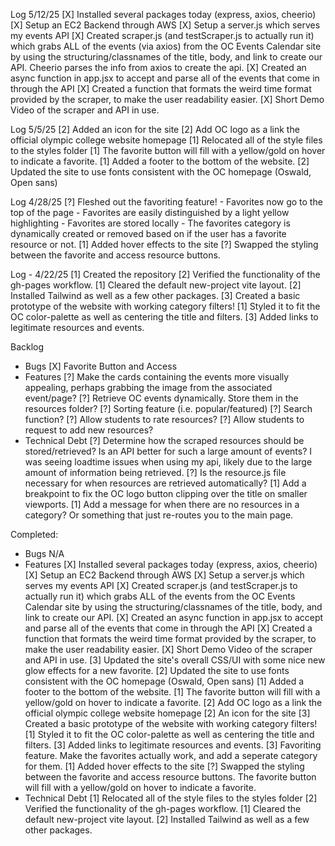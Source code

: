 Log 5/12/25
    [X] Installed several packages today (express, axios, cheerio)
    [X] Setup an EC2 Backend through AWS
    [X] Setup a server.js which serves my events API
    [X] Created scraper.js (and testScraper.js to actually run it) which grabs ALL of the events (via axios) from the OC Events Calendar site by using the structuring/classnames of the title, body, and link to create our API. Cheerio parses the info from axios to create the api.
    [X] Created an async function in app.jsx to accept and parse all of the events that come in through the API
    [X] Created a function that formats the weird time format provided by the scraper, to make the user readability easier.
    [X] Short Demo Video of the scraper and API in use.

Log 5/5/25
    [2] Added an icon for the site
    [2] Add OC logo as a link the official olympic college website homepage
    [1] Relocated all of the style files to the styles folder
    [1] The favorite button will fill with a yellow/gold on hover to indicate a favorite.
    [1] Added a footer to the bottom of the website.
    [2] Updated the site to use fonts consistent with the OC homepage (Oswald, Open sans)

Log 4/28/25
    [?] Fleshed out the favoriting feature!
        - Favorites now go to the top of the page
        - Favorites are easily distinguished by a light yellow highlighting
        - Favorites are stored locally
        - The favorites category is dynamically created or removed based on if the user has a favorite resource or not.
    [1] Added hover effects to the site
    [?] Swapped the styling between the favorite and access resource buttons. 

Log - 4/22/25
    [1] Created the repository
    [2] Verified the functionality of the gh-pages workflow.
    [1] Cleared the default new-project vite layout.
    [2] Installed Tailwind as well as a few other packages.
    [3] Created a basic prototype of the website with working category filters!
    [1] Styled it to fit the OC color-palette as well as centering the title and filters.
    [3] Added links to legitimate resources and events.


Backlog
- Bugs
    [X] Favorite Button and Access
- Features
    [?] Make the cards containing the events more visually appealing, perhaps grabbing the image from the associated event/page?
    [?] Retrieve OC events dynamically. Store them in the resources folder?
    [?] Sorting feature (i.e. popular/featured)
    [?] Search function?
    [?] Allow students to rate resources?
    [?] Allow students to request to add new resources?
- Technical Debt
    [?] Determine how the scraped resources should be stored/retrieved? Is an API better for such a large amount of events? I was seeing loadtime issues when using my api, likely due to the large amount of information being retrieved.
    [?] Is the resource.js file necessary for when resources are retrieved automatically?
    [1] Add a breakpoint to fix the OC logo button clipping over the title on smaller viewports.
    [1] Add a message for when there are no resources in a category? Or something that just re-routes you to the main page.


Completed: 
- Bugs
    N/A
- Features
    [X] Installed several packages today (express, axios, cheerio)
    [X] Setup an EC2 Backend through AWS
    [X] Setup a server.js which serves my events API
    [X] Created scraper.js (and testScraper.js to actually run it) which grabs ALL of the events from the OC Events Calendar site by using the structuring/classnames of the title, body, and link to create our API.
    [X] Created an async function in app.jsx to accept and parse all of the events that come in through the API
    [X] Created a function that formats the weird time format provided by the scraper, to make the user readability easier.
    [X] Short Demo Video of the scraper and API in use.
    [3] Updated the site's overall CSS/UI with some nice new glow effects for a new favorite.
    [2] Updated the site to use fonts consistent with the OC homepage (Oswald, Open sans)
    [1] Added a footer to the bottom of the website.
    [1] The favorite button will fill with a yellow/gold on hover to indicate a favorite.
    [2] Add OC logo as a link the official olympic college website homepage
    [2] An icon for the site
    [3] Created a basic prototype of the website with working category filters!
    [1] Styled it to fit the OC color-palette as well as centering the title and filters.
    [3] Added links to legitimate resources and events.
    [3] Favoriting feature. Make the favorites actually work, and add a seperate category for them.
    [1] Added hover effects to the site
    [?] Swapped the styling between the favorite and access resource buttons. The favorite button will fill with a yellow/gold on hover to indicate a favorite.
- Technical Debt
    [1] Relocated all of the style files to the styles folder
    [2] Verified the functionality of the gh-pages workflow.
    [1] Cleared the default new-project vite layout.
    [2] Installed Tailwind as well as a few other packages.